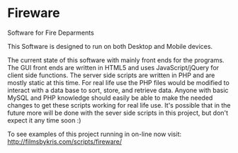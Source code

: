 Fireware
========

Software for Fire Deparments

This Software is designed to run on both Desktop and Mobile devices.

The current state of this software with mainly front ends for the programs.  The GUI front ends are written in HTML5 and uses JavaScript/jQuery for client side functions.  The server side scripts are written in PHP and are mostly static at this time.  For real life use the PHP files would be modified to interact with a data base to sort, store, and retrieve data.  Anyone with basic MySQL and PHP knowledge should easily be able to make the needed changes to get these scripts working for real life use.  It's possible that in the future more will be done with the sever side scripts in this project, but don't expect it any time soon :)

To see examples of this project running in on-line now visit:
http://filmsbykris.com/scripts/fireware/
